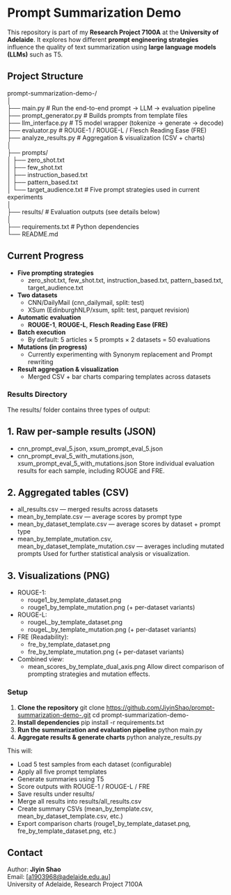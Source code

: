 # Prompt Summarization Demo

This repository is part of my **Research Project 7100A** at the **University of Adelaide**. It explores how different **prompt engineering strategies** influence the quality of text summarization using **large language models (LLMs)** such as T5.

## Project Structure

prompt-summarization-demo-/ <br>
│<br>
├── main.py                 # Run the end-to-end prompt → LLM → evaluation pipeline<br>
├── prompt_generator.py      # Builds prompts from template files<br>
├── llm_interface.py         # T5 model wrapper (tokenize → generate → decode)<br>
├── evaluator.py             # ROUGE-1 / ROUGE-L / Flesch Reading Ease (FRE)<br>
├── analyze_results.py       # Aggregation & visualization (CSV + charts)<br>
│<br>
├── prompts/<br>
│   ├── zero_shot.txt<br>
│   ├── few_shot.txt<br>
│   ├── instruction_based.txt<br>
│   ├── pattern_based.txt<br>
│   └── target_audience.txt   # Five prompt strategies used in current experiments<br>
│<br>
├── results/                 # Evaluation outputs (see details below)<br>
│<br>
├── requirements.txt         # Python dependencies<br>
└── README.md<br>

## Current Progress

- **Five prompting strategies**
  - zero_shot.txt, few_shot.txt, instruction_based.txt, pattern_based.txt, target_audience.txt
- **Two datasets**
  - CNN/DailyMail (cnn_dailymail, split: test)
  - XSum (EdinburghNLP/xsum, split: test, parquet revision)
- **Automatic evaluation**
  - **ROUGE-1**, **ROUGE-L**, **Flesch Reading Ease (FRE)**
- **Batch execution**
  - By default: 5 articles × 5 prompts × 2 datasets = 50 evaluations
- **Mutations (in progress)**
  - Currently experimenting with Synonym replacement and Prompt rewriting
- **Result aggregation & visualization**
  - Merged CSV + bar charts comparing templates across datasets

### Results Directory
The results/ folder contains three types of output:

## 1. Raw per-sample results (JSON)
- cnn_prompt_eval_5.json, xsum_prompt_eval_5.json
- cnn_prompt_eval_5_with_mutations.json, xsum_prompt_eval_5_with_mutations.json
Store individual evaluation results for each sample, including ROUGE and FRE.

## 2. Aggregated tables (CSV)
- all_results.csv — merged results across datasets
- mean_by_template.csv — average scores by prompt type
- mean_by_dataset_template.csv — average scores by dataset + prompt type
- mean_by_template_mutation.csv, mean_by_dataset_template_mutation.csv — averages including mutated prompts
Used for further statistical analysis or visualization.

## 3. Visualizations (PNG)
- ROUGE-1:
  - rouge1_by_template_dataset.png
  - rouge1_by_template_mutation.png (+ per-dataset variants)
- ROUGE-L:
  - rougeL_by_template_dataset.png
  - rougeL_by_template_mutation.png (+ per-dataset variants)
- FRE (Readability):
  - fre_by_template_dataset.png
  - fre_by_template_mutation.png (+ per-dataset variants)
- Combined view:
  - mean_scores_by_template_dual_axis.png
Allow direct comparison of prompting strategies and mutation effects.

### Setup

1. **Clone the repository**
   git clone https://github.com/JiyinShao/prompt-summarization-demo-.git
   cd prompt-summarization-demo-
2. **Install dependencies**
   pip install -r requirements.txt
3. **Run the summarization and evaluation pipeline**
   python main.py
4. **Aggregate results & generate charts**
   python analyze_results.py

This will:
 - Load 5 test samples from each dataset (configurable)
 - Apply all five prompt templates
 - Generate summaries using T5
 - Score outputs with ROUGE-1 / ROUGE-L / FRE
 - Save results under results/
 - Merge all results into results/all_results.csv
 - Create summary CSVs (mean_by_template.csv, mean_by_dataset_template.csv, etc.)
 - Export comparison charts (rouge1_by_template_dataset.png, fre_by_template_dataset.png, etc.)

## Contact

Author: **Jiyin Shao**  
Email: [a1903968@adelaide.edu.au]  
University of Adelaide, Research Project 7100A
